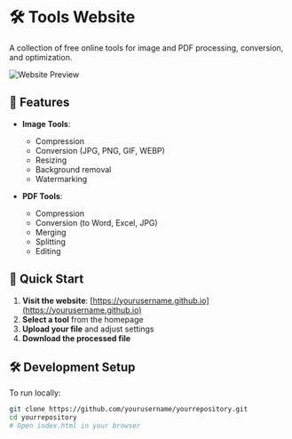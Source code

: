 # 🛠️ Tools Website

A collection of free online tools for image and PDF processing, conversion, and optimization.

![Website Preview](screenshot.png) <!-- Add a screenshot later -->

## 🌟 Features

- **Image Tools**:
  - Compression
  - Conversion (JPG, PNG, GIF, WEBP)
  - Resizing
  - Background removal
  - Watermarking

- **PDF Tools**:
  - Compression
  - Conversion (to Word, Excel, JPG)
  - Merging
  - Splitting
  - Editing

## 🚀 Quick Start

1. **Visit the website**: [https://yourusername.github.io](https://yourusername.github.io)
2. **Select a tool** from the homepage
3. **Upload your file** and adjust settings
4. **Download the processed file**

## 🛠️ Development Setup

To run locally:

```bash
git clone https://github.com/yourusername/yourrepository.git
cd yourrepository
# Open index.html in your browser
